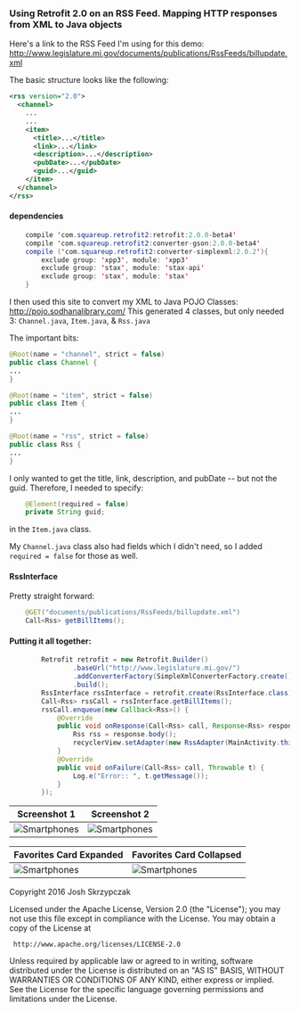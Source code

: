 ### Using Retrofit 2.0 on an RSS Feed. Mapping HTTP responses from XML to Java objects

Here's a link to the RSS Feed I'm using for this demo:
http://www.legislature.mi.gov/documents/publications/RssFeeds/billupdate.xml

The basic structure looks like the following:

```xml
<rss version="2.0">
  <channel>
    ...
    ...
    <item>
      <title>...</title>
      <link>...</link>
      <description>...</description>
      <pubDate>...</pubDate>
      <guid>...</guid>
    </item>
  </channel>
</rss>
```
#### dependencies
```java
    compile 'com.squareup.retrofit2:retrofit:2.0.0-beta4'
    compile 'com.squareup.retrofit2:converter-gson:2.0.0-beta4'
    compile ('com.squareup.retrofit2:converter-simplexml:2.0.2'){
        exclude group: 'xpp3', module: 'xpp3'
        exclude group: 'stax', module: 'stax-api'
        exclude group: 'stax', module: 'stax'
    }
```

I then used this site to convert my XML to Java POJO Classes: http://pojo.sodhanalibrary.com/
This generated 4 classes, but only needed 3: ```Channel.java```, ```Item.java```, & ```Rss.java```

The important bits:
```java
@Root(name = "channel", strict = false)
public class Channel {
...
}

@Root(name = "item", strict = false)
public class Item {
...
}

@Root(name = "rss", strict = false)
public class Rss {
...
}
```

I only wanted to get the title, link, description, and pubDate -- but not the guid. Therefore, I needed to specify:
```java
    @Element(required = false)
    private String guid;
```
in the ```Item.java``` class. 

My ```Channel.java``` class also had fields which I didn't need, so I added ```required = false``` for those as well. 


#### RssInterface
Pretty straight forward:
```java
    @GET("documents/publications/RssFeeds/billupdate.xml")
    Call<Rss> getBillItems();
```

#### Putting it all together:
```java
        Retrofit retrofit = new Retrofit.Builder()
                .baseUrl("http://www.legislature.mi.gov/")
                .addConverterFactory(SimpleXmlConverterFactory.create())
                .build();
        RssInterface rssInterface = retrofit.create(RssInterface.class);
        Call<Rss> rssCall = rssInterface.getBillItems();
        rssCall.enqueue(new Callback<Rss>() {
            @Override
            public void onResponse(Call<Rss> call, Response<Rss> response) {
                Rss rss = response.body();
                recyclerView.setAdapter(new RssAdapter(MainActivity.this, rss.getChannel().getItems()));
            }
            @Override
            public void onFailure(Call<Rss> call, Throwable t) {
                Log.e("Error:: ", t.getMessage());
            }
        });
```

| Screenshot 1  | Screenshot 2 |
| ------------- | ------------- |
| ![Smartphones](http://i.imgur.com/qaKUJiW.png?1)  | ![Smartphones](http://i.imgur.com/nPHH3di.png?1)  |


| Favorites Card Expanded  | Favorites Card Collapsed |
| ------------- | ------------- |
| ![Smartphones](http://i.imgur.com/SWgtxAJ.png?1)  | ![Smartphones](http://i.imgur.com/4vnXvSw.png?2)  |


   Copyright 2016 Josh Skrzypczak

   Licensed under the Apache License, Version 2.0 (the "License");
   you may not use this file except in compliance with the License.
   You may obtain a copy of the License at

     http://www.apache.org/licenses/LICENSE-2.0

   Unless required by applicable law or agreed to in writing, software
   distributed under the License is distributed on an "AS IS" BASIS,
   WITHOUT WARRANTIES OR CONDITIONS OF ANY KIND, either express or implied.
   See the License for the specific language governing permissions and
   limitations under the License.

